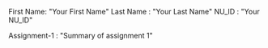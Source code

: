 First Name: "Your First Name"
Last Name : "Your Last Name"
NU_ID : "Your NU_ID"

Assignment-1 : "Summary of assignment 1" 

